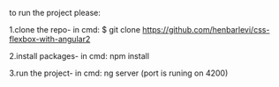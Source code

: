 to run the project please:

1.clone the repo- in cmd:
$ git clone https://github.com/henbarlevi/css-flexbox-with-angular2

2.install packages- in cmd:
npm install

3.run the project- in cmd:
ng server
(port is runing on 4200)